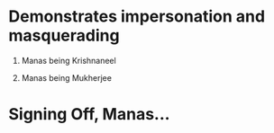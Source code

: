 # Demonstrates impersonation and masquerading  

1. Manas being Krishnaneel

2. Manas being Mukherjee

# Signing Off, Manas...